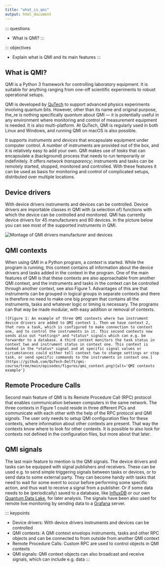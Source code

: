 ```yaml
---
title: "what_is_qmi"
output: html_document
---
```


::: questions
-   What is QMI?
:::

::: objectives
-   Explain what is QMI and its main features
:::

## What is QMI?

QMI is a Python 3 framework for controlling laboratory equipment. It is suitable for anything ranging from one-off scientific experiments to robust operational setups.

QMI is developed by [QuTech](https://www.qutech.nl/) to support advanced physics experiments involving quantum bits. However, other than its name and original purpose, the_re is nothing specifically *quantum* about QMI — it is potentially useful in any environment where monitoring and control of measurement equipment is needed. It is also multi-platform. At QuTech, QMI is regularly used in both Linux and Windows, and running QMI on macOS is also possible.

It supports *instruments* and *devices* that encapsulate equipment under computer control. A number of instruments are provided out of the box, and it is relatively easy to add your own. QMI makes use of *tasks* that can encapsulate a (background) process that needs to run temporarily or indefinitely. It offers *network transparency*; instruments and tasks can be remotely started, stopped, monitored and controlled. With these features it can be used as basis for monitoring and control of complicated setups, distributed over multiple locations.

## Device drivers

With device drivers instruments and devices can be controlled. Device drivers are importable classes in QMI with (a selection of) functions with which the device can be controlled and monitored. QMI has currently device drivers for 45 manufacturers and 80 devices. In the picture below you can see most of the supported instruments in QMI.

![Montage of QMI drivers manufacturer and devices](https://github.com/QuTech-Delft/qmi-course/tree/main/episodes/figures/montage.png)

## QMI contexts

When using QMI in a Python program, a *context* is started. While the program is running, this context contains all information about the device drivers and tasks added in the context in the program. One of the main features of QMI is that these contexts are also approachable from another QMI context, and the instruments and tasks in the context can be controlled through another context, see also Figure 1. Advantages of this are that instruments can be grouped in logical groups in separate contexts and there is therefore no need to make one big program that contains all the instruments, tasks and whatever logic or timing is necessary. The programs can that way be made modular, with easy addition or removal of contexts.

`![Figure 1: An example of three QMI contexts where two instrument device drivers are added to QMI context 1. Then we have context 2, that runs a task, which is configured to make connection to context one, and to control the instruments in it. This second contexts now sends also out *settings* and *status* signals which can e.g. be forwarder to a database. A third context monitors the task status in context two and instrument status in context one. This context is hooked in the *status* signal and at specific signal values or circumstances could either tell context two to change settings or stop task, or send specific commands to the instruments in context one.](https://github.com/QuTech-Delft/qmi-course/tree/main/episodes/figures/qmi_context.png){alt='QMI contexts example'}`

## Remote Procedure Calls

Second main feature of QMI is its Remote Procedure Call (RPC) protocol that enables communication between computers in the same network. The three contexts in Figure 1 could reside in three different PCs and communicate with each other with the help of the RPC protocol and QMI *signals*. The user only needs to setup QMI configuration files for these contexts, where information about other contexts are present. That way the contexts know where to look for other contexts. It is possible to also look for contexts not defined in the configuration files, but more about that later.

## QMI signals

The last main feature to mention is the QMI signals. The device drivers and tasks can be equipped with signal publishers and receivers. These can be used e.g. to send simple triggering signals between tasks or devices, or to send data to some external party. They can become handy with tasks that need to wait for some event to occur before performing some specific action, and thus wait to receive a signal from a publisher. Or if some data needs to be (periodically) saved to a database, like [InfluxDB](https://www.influxdata.com/) or our own [Quantum Data Lake](https://qutech-data-lake.gitlab.io/docs/latest/), for later analysis. The signals have been also used for remote live monitoring by sending data to a [Grafana](https://grafana.com/docs/grafana/latest/) server.

::: keypoints
-   Device drivers: With device drivers instruments and devices can be controlled
-   QMI contexts: A QMI context envelops instruments, tasks and other RPC objects and can be connected to from outside from another QMI context
-   Remote Procedure Calls: Custom RPC are used to control objects in QMI contexts
-   QMI signals: QMI context objects can also broadcast and receive signals, which can include e.g. data
:::
